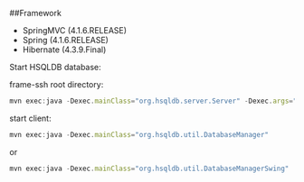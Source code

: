 ##Framework

* SpringMVC (4.1.6.RELEASE)
* Spring (4.1.6.RELEASE)
* Hibernate (4.3.9.Final)

Start HSQLDB database:

frame-ssh root directory:
```javascript
mvn exec:java -Dexec.mainClass="org.hsqldb.server.Server" -Dexec.args="-database.0  file:target/data/test"
```
start client:
```javascript
mvn exec:java -Dexec.mainClass="org.hsqldb.util.DatabaseManager"
```
or
```javascript
mvn exec:java -Dexec.mainClass="org.hsqldb.util.DatabaseManagerSwing"
```

